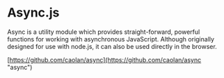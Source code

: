 Async.js
======================
Async is a utility module which provides straight-forward, powerful functions for working with asynchronous JavaScript. Although originally designed for use with node.js, it can also be used directly in the browser.

[https://github.com/caolan/async](https://github.com/caolan/async "async")
